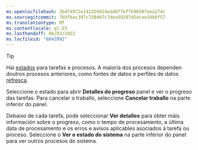 ```yaml
---
ms.openlocfilehash: 3b474972e142359414edd8f7effb96597eea274c
ms.sourcegitcommit: 760fbac397c738407c7dea59297d54cae19b6f57
ms.translationtype: MT
ms.contentlocale: gl-ES
ms.lasthandoff: 06/03/2022
ms.locfileid: "8843992"
---
```

> [!TIP] 
> Hai [estados](../system.md#status-definitions) para tarefas e procesos. A maioría dos procesos dependen doutros procesos anteriores, como fontes de datos e perfiles de datos [refresca](../system.md#refresh-processes). 
> 
> Seleccione o estado para abrir **Detalles do progreso** panel e ver o progreso das tarefas. Para cancelar o traballo, seleccione **Cancelar traballo** na parte inferior do panel. 
> 
> Debaixo de cada tarefa, pode seleccionar **Ver detalles** para obter máis información sobre o progreso, como o tempo de procesamento, a última data de procesamento e os erros e avisos aplicables asociados á tarefa ou proceso. Seleccione o **Ver o estado do sistema** na parte inferior do panel para ver outros procesos do sistema.